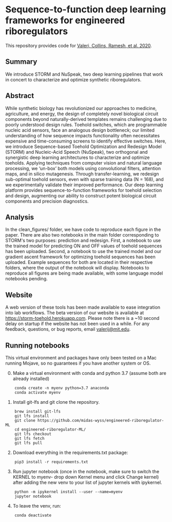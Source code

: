 # Sequence-to-function deep learning frameworks for engineered riboregulators

This repository provides code for [Valeri, Collins, Ramesh, et al. 2020](https://www.biorxiv.org/content/10.1101/870055v1). 

## Summary
We introduce STORM and NuSpeak, two deep learning pipelines that work in concert to characterize and optimize synthetic riboregulators.

## Abstract
While synthetic biology has revolutionized our approaches to medicine, agriculture, and energy, the design of completely novel biological circuit components beyond naturally-derived templates remains challenging due to poorly understood design rules. Toehold switches, which are programmable nucleic acid sensors, face an analogous design bottleneck; our limited understanding of how sequence impacts functionality often necessitates expensive and time-consuming screens to identify effective switches. Here, we introduce Sequence-based Toehold Optimization and Redesign Model (STORM) and Nucleic-Acid Speech (NuSpeak), two orthogonal and synergistic deep learning architectures to characterize and optimize toeholds. Applying techniques from computer vision and natural language processing, we ‘un-box’ both models using convolutional filters, attention maps, and in silico mutagenesis. Through transfer-learning, we redesign sub-optimal toehold sensors, even with sparse training data (N = 168), and we experimentally validate their improved performance. Our deep learning platform provides sequence-to-function frameworks for toehold selection and design, augmenting our ability to construct potent biological circuit components and precision diagnostics.

## Analysis
In the clean_figures/ folder, we have code to reproduce each figure in the paper. There are also two notebooks in the main folder corresponding to STORM's two purposes: prediction and redesign. First, a notebook to use the trained model for predicting ON and OFF values of toehold sequences has been uploaded. Second, a notebook to use the trained model and our gradient ascent framework for optimizing toehold sequences has been uploaded. Example sequences for both are located in their respective folders, where the output of the notebook will display. Notebooks to reproduce all figures are being made available, with some language model notebooks pending.

## Website
A web version of these tools has been made available to ease integration into lab workflows. The beta version of our website is available at https://storm-toehold.herokuapp.com. Please note there is a ~10 second delay on startup if the website has not been used in a while. For any feedback, questions, or bug reports, email valerij@mit.edu.

## Running notebooks
This virtual environment and packages have only been tested on a Mac running Mojave, so no guarantees if you have another system or OS.
    
0. Make a virtual environment with conda and python 3.7 (assume both are already installed)
```
    conda create -n myenv python=3.7 anaconda
    conda activate myenv
```
    
1. Install git-lfs and git clone the repository.
```
    brew install git-lfs
    git lfs install
    git clone https://github.com/midas-wyss/engineered-riboregulator-ML
    cd engineered-riboregulator-ML/
    git lfs checkout
    git lfs fetch
    git lfs pull
```    

2. Download everything in the requirements.txt package:
```
    pip3 install -r requirements.txt
```
    
3. Run jupyter notebook (once in the notebook, make sure to switch the KERNEL to myenv- drop down Kernel menu and click Change kernel) after adding the new venv to your list of jupyter kernels with ipykernel.
```
    python -m ipykernel install --user --name=myenv
    jupyter notebook
```
    
4. To leave the venv, run:
```
    conda deactivate
```
